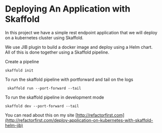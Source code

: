 # Deploying An Application with Skaffold

In this project we have a simple rest endpoint application that we will deploy on a kubernetes
cluster using Skaffold. 

We use JIB plugin to build a docker image and deploy using a Helm chart. All of this is done 
together using a Skaffold pipeline.

Create a pipeline 
```shell
skaffold init
```
To run the skaffold pipeline with portforward and tail on the logs
```shell
 skaffold run --port-forward --tail
```

To run the skaffold pipeline in development mode
```shell
skaffold dev --port-forward --tail
```

You can read about this on my site [http://refactorfirst.com](http://refactorfirst.com/deploy-application-on-kubernetes-with-skaffold-helm-jib)
